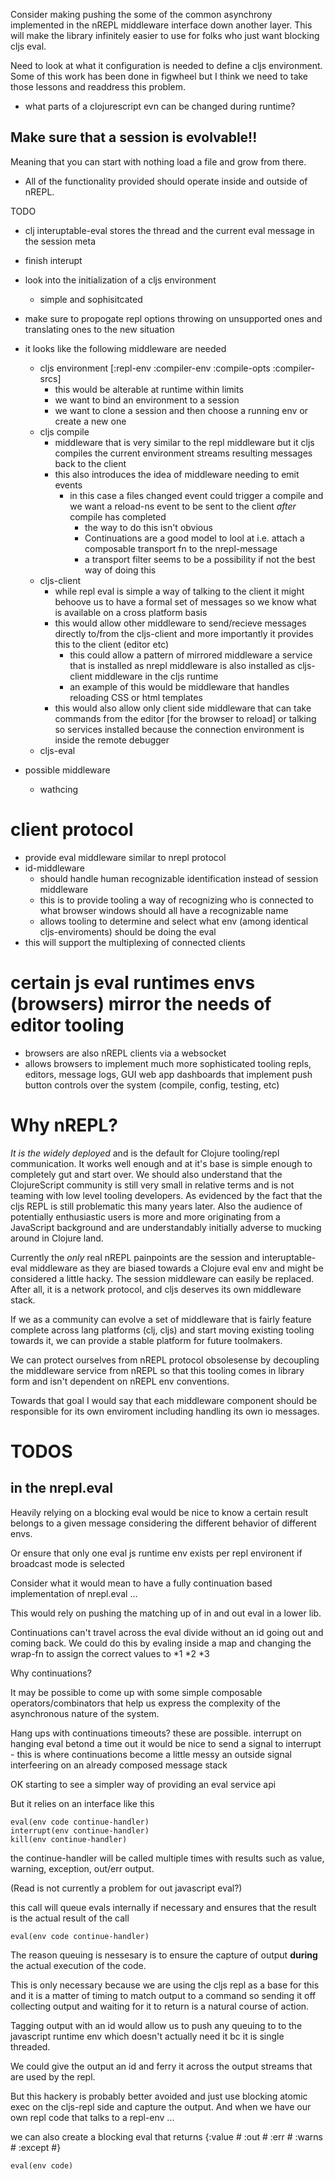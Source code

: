
Consider making pushing the some of the common asynchrony implemented
in the nREPL middleware interface down another layer. This will make
the library infinitely easier to use for folks who just want blocking
cljs eval.

Need to look at what it configuration is needed to define a cljs
environment. Some of this work has been done in figwheel but I think
we need to take those lessons and readdress this problem.

- what parts of a clojurescript evn can be changed during runtime?

## Make sure that a session is evolvable!!
Meaning that you can start with nothing load a file and grow from there.

* All of the functionality provided should operate inside and outside
of nREPL.

TODO

* clj interuptable-eval stores the thread and the current eval message
  in the session meta
* finish interupt
* look into the initialization of a cljs environment
  - simple and sophisitcated
* make sure to propogate repl options throwing on unsupported ones and translating
  ones to the new situation
  
* it looks like the following middleware are needed
  - cljs environment [:repl-env :compiler-env :compile-opts :compiler-srcs]
    * this would be alterable at runtime  within limits
	* we want to bind an environment to a session
	* we want to clone a session and then choose a running env or create a new one
  - cljs compile
    * middleware that is very similar to the repl middleware but it cljs compiles the current 
	  environment streams resulting messages back to the client
	* this also introduces the idea of middleware needing to emit events
	  - in this case a files changed event could trigger a compile and
        we want a reload-ns event to be sent to the client *after* compile has completed
		- the way to do this isn't obvious 
		- Continuations are a good model to lool at 
		  i.e. attach a composable transport fn to the nrepl-message
		- a transport filter seems to be a possibility if not the best way of doing this
  - cljs-client 
    * while repl eval is simple a way of talking to the client it
	  might behoove us to have a formal set of messages so we know
	  what is available on a cross platform basis
	* this would allow other middleware to send/recieve messages
      directly to/from the cljs-client and more importantly it
      provides this to the client (editor etc)
	  - this could allow a pattern of mirrored middleware a service
	    that is installed as nrepl middleware is also installed as
	    cljs-client middleware in the cljs runtime
	  - an example of this would be middleware that handles reloading CSS or html templates
	* this would also allow only client side middleware that can take commands from the 
  	  editor [for the browser to reload] or talking so services installed because 
	  the connection environment is inside the remote debugger
  - cljs-eval
  
* possible middleware
  - wathcing
  
# client protocol 

* provide eval middleware similar to nrepl protocol
* id-middleware 
  - should handle human recognizable identification instead of session
    middleware
  - this is to provide tooling a way of recognizing who is connected to what
    browser windows should all have a recognizable name
  - allows tooling to determine and select what env (among identical cljs-enviroments)
    should be doing the eval
* this will support the multiplexing of connected clients

# certain js eval runtimes envs (browsers) mirror the needs of editor tooling

* browsers are also nREPL clients via a websocket
* allows browsers to implement much more sophisticated tooling repls,
  editors, message logs, GUI web app dashboards that implement push button
  controls over the system (compile, config, testing, etc)

# Why nREPL?

*It is the widely deployed* and is the default for Clojure tooling/repl
communication. It works well enough and at it's base is simple enough
to completely gut and start over. We should also understand that the
ClojureScript community is still very small in relative terms and is
not teaming with low level tooling developers. As evidenced by the
fact that the cljs REPL is still problematic this many years
later. Also the audience of potentially enthusiastic users is more and
more originating from a JavaScript background and are understandably
initially adverse to mucking around in Clojure land.

Currently the *only* real nREPL painpoints are the session and
interuptable-eval middleware as they are biased towards a Clojure eval
env and might be considered a little hacky. The session middleware can
easily be replaced. After all, it is a network protocol, and cljs
deserves its own middleware stack.

If we as a community can evolve a set of middleware that is fairly
feature complete across lang platforms (clj, cljs) and start moving
existing tooling towards it, we can provide a stable platform for
future toolmakers.

We can protect ourselves from nREPL protocol obsolesense by decoupling the
middleware service from nREPL so that this tooling comes in library form and
isn't dependent on nREPL env conventions.

Towards that goal I would say that each middleware component should be
responsible for its own enviroment including handling its own io messages.



# TODOS 
## in the nrepl.eval

Heavily relying on a blocking eval would be nice to know a certain
result belongs to a given message considering the different behavior
of different envs.

Or ensure that only one eval js runtime env exists per repl environent
if broadcast mode is selected 

Consider what it would mean to have a fully continuation based
implementation of nrepl.eval ...

This would rely on pushing the matching up of in and out eval in a lower lib.

Continuations can't travel across the eval divide without an id going
out and coming back. We could do this by evaling inside a map and
changing the wrap-fn to assign the correct values to *1 *2 *3

Why continuations?

It may be possible to come up with some simple composable operators/combinators
that help us express the complexity of the asynchronous nature of the system.

Hang ups with continuations 
  timeouts?  these are possible. 
  interrupt on hanging eval betond a time out it would be nice to send a signal
   to interrupt - this is where continuations become a little messy 
   an outside signal interfeering on an already composed message stack




OK starting to see a simpler way of providing an eval service api

But it relies on an interface like this

    eval(env code continue-handler)
    interrupt(env continue-handler)
    kill(env continue-handler)

the continue-handler will be called multiple times with results such
as value, warning, exception, out/err output.

(Read is not currently a problem for out javascript eval?)

this call will queue evals internally if necessary
and ensures that the result is the actual result of the call

    eval(env code continue-handler)

The reason queuing is nessesary is to ensure the capture of output **during**
the actual execution of the code. 

This is only necessary because we are using the cljs repl as a base
for this and it is a matter of timing to match output to a command so
sending it off collecting output and waiting for it to return is a
natural course of action.

Tagging output with an id would allow us to push any queuing to
to the javascript runtime env which doesn't actually need it bc it is
single threaded. 

We could give the output an id and ferry it across the output streams
that are used by the repl.

But this hackery is probably better avoided and just use blocking
atomic exec on the cljs-repl side and capture the output. And when we
have our own repl code that talks to a repl-env ...

we can also create a blocking eval that 
returns {:value # :out # :err # :warns # :except #}

    eval(env code) 


